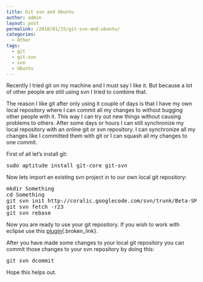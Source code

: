 ```yaml
---
title: Git svn and Ubuntu
author: admin
layout: post
permalink: /2010/01/15/git-svn-and-ubuntu/
categories:
  - Other
tags:
  - git
  - git-svn
  - svn
  - Ubuntu
---
```

Recently I tried git on my machine and I must say I like it. But because a lot of other people are still using svn I tried to combine that.<!--more-->

  
The reason I like git after only using it couple of days is that I have my own local repository where I can commit all my changes to without bugging other people with it. This way I can try out new things without causing problems to others. After some days or hours I can still synchronize my local repository with an online git or svn repository. I can synchronize all my changes like I committed them with git or I can squash all my changes to one commit.

First of all let&#8217;s install git:

<pre>sudo aptitude install git-core git-svn
</pre>

Now lets import an existing svn project in to our own local git repository:

<pre>mkdir Something
cd Something
git svn init http://coralic.googlecode.com/svn/trunk/Beta-SMS
git svn fetch -r23
git svn rebase
</pre>

Now you are ready to use your git repository. If you wish to work with eclipse use this [plugin][1]{.broken_link}.

After you have made some changes to your local git repository you can commit those changes to your svn repository by doing this:

<pre>git svn dcommit
</pre>

Hope this helps out.

 [1]: http://www.eclipse.org/egit/install.php